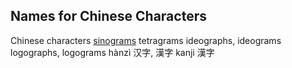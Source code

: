 
## Names for Chinese Characters

Chinese characters
[sinograms](http://languagelog.ldc.upenn.edu/nll/?p=23143)
tetragrams
ideographs, ideograms
logographs, logograms
hànzì 汉字, 漢字
kanji 漢字
